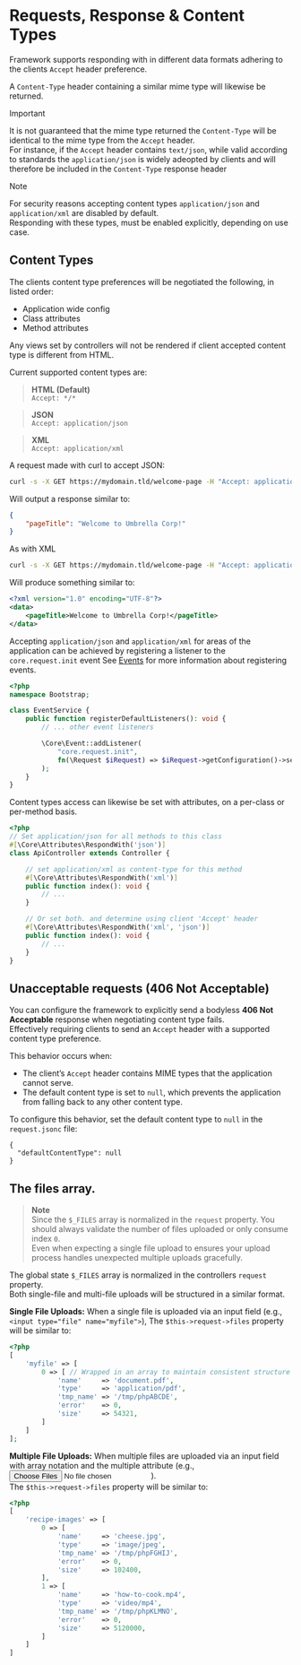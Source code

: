 # Requests, Response & Content Types
Framework supports responding with in different data formats adhering to the clients `Accept` header preference.

A `Content-Type` header containing a similar mime type will likewise be returned.  

> [!IMPORTANT]
> It is not guaranteed that the mime type returned the `Content-Type` will be identical to the mime type from the `Accept` header.  
> For instance, if the `Accept` header contains `text/json`, while valid according to standards the `application/json` is widely adeopted by clients and will therefore be included in the `Content-Type` response header

> [!NOTE]
> For security reasons accepting content types `application/json` and `application/xml` are disabled by default.  
> Responding with these types, must be enabled explicitly, depending on use case.

## Content Types
The clients content type preferences will be negotiated the following, in listed order:
- Application wide config
- Class attributes
- Method attributes

Any views set by controllers will not be rendered if client accepted content type is different from HTML.  

Current supported content types are:

> **HTML (Default)**  
> `Accept: */*`  

> **JSON**  
> `Accept: application/json`  

> **XML**  
> `Accept: application/xml`  

A request made with curl to accept JSON:
```sh
curl -s -X GET https://mydomain.tld/welcome-page -H "Accept: application/json" | jq
```

Will output a response similar to:
```json
{
	"pageTitle": "Welcome to Umbrella Corp!"
}
```

As with XML
```sh
curl -s -X GET https://mydomain.tld/welcome-page -H "Accept: application/xml" | jq
```

Will produce something similar to:
```xml
<?xml version="1.0" encoding="UTF-8"?>
<data>
	<pageTitle>Welcome to Umbrella Corp!</pageTitle>
</data>
```

Accepting `application/json` and `application/xml` for areas of the application can be achieved by registering a listener to the `core.request.init` event
See [Events](Events.md) for more information about registering events.  

```php
<?php
namespace Bootstrap;

class EventService {
	public function registerDefaultListeners(): void {
		// ... other event listeners

		\Core\Event::addListener(
			"core.request.init",
			fn(\Request $iRequest) => $iRequest->getConfiguration()->set("contentTypes.json.enable", $iRequest->getArg(0) == "api");
		);
	}
}
```

Content types access can likewise be set with attributes, on a per-class or per-method basis.
```php
<?php
// Set application/json for all methods to this class
#[\Core\Attributes\RespondWith('json')]
class ApiController extends Controller {

	// set application/xml as content-type for this method
	#[\Core\Attributes\RespondWith('xml')]
	public function index(): void {
		// ...
	}

    // Or set both. and determine using client 'Accept' header
	#[\Core\Attributes\RespondWith('xml', 'json')]
	public function index(): void {
		// ...
	}
}
```

## Unacceptable requests (406 Not Acceptable)

You can configure the framework to explicitly send a bodyless **406 Not Acceptable** response when negotiating content type fails.  
Effectively requiring clients to send an `Accept` header with a supported content type preference.

This behavior occurs when:
- The client’s `Accept` header contains MIME types that the application cannot serve.
- The default content type is set to `null`, which prevents the application from falling back to any other content type.

To configure this behavior, set the default content type to `null` in the `request.jsonc` file:

```jsonc
{
  "defaultContentType": null
}
```

## The files array.
> **Note**  
> Since the `$_FILES` array is normalized in the `request` property.
> You should always validate the number of files uploaded or only consume index `0`.  
> Even when expecting a single file upload to ensures your upload process handles unexpected multiple uploads gracefully.

The global state `$_FILES` array is normalized in the controllers `request` property.  
Both single-file and multi-file uploads will be structured in a similar format.  

**Single File Uploads:**
When a single file is uploaded via an input field (e.g., `<input type="file" name="myfile">`), 
The `$this->request->files` property will be similar to:

```php
<?php
[
    'myfile' => [
        0 => [ // Wrapped in an array to maintain consistent structure
            'name'     => 'document.pdf',
            'type'     => 'application/pdf',
            'tmp_name' => '/tmp/phpABCDE',
            'error'    => 0,
            'size'     => 54321,
        ]
    ]
];
```

**Multiple File Uploads:**
When multiple files are uploaded via an input field with array notation and the multiple attribute (e.g., <input type="file" name="recipe-files[]" multiple>).  
The `$this->request->files` property will be similar to:

```php
<?php
[
    'recipe-images' => [
        0 => [
            'name'     => 'cheese.jpg',
            'type'     => 'image/jpeg',
            'tmp_name' => '/tmp/phpFGHIJ',
            'error'    => 0,
            'size'     => 102400,
        ],
        1 => [
            'name'     => 'how-to-cook.mp4',
            'type'     => 'video/mp4',
            'tmp_name' => '/tmp/phpKLMNO',
            'error'    => 0,
            'size'     => 5120000,
        ]
    ]
]
```